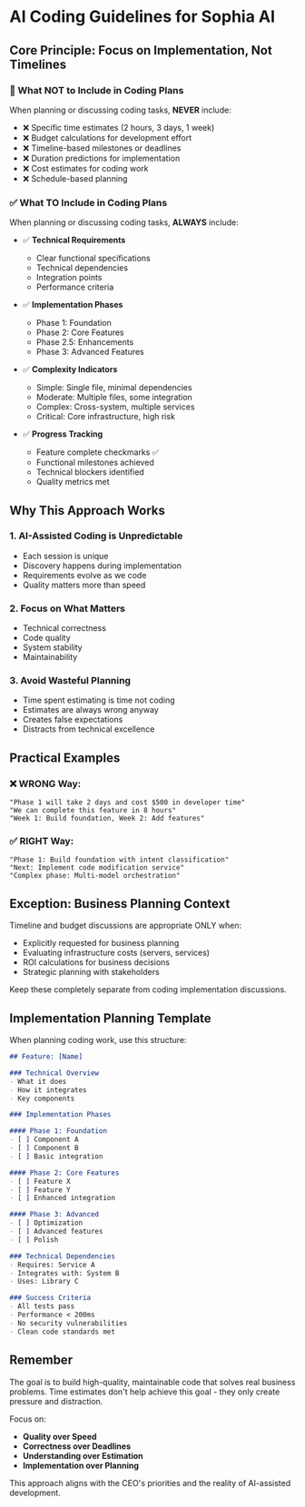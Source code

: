 # AI Coding Guidelines for Sophia AI

## Core Principle: Focus on Implementation, Not Timelines

### 🚫 What NOT to Include in Coding Plans

When planning or discussing coding tasks, **NEVER** include:

- ❌ Specific time estimates (2 hours, 3 days, 1 week)
- ❌ Budget calculations for development effort
- ❌ Timeline-based milestones or deadlines
- ❌ Duration predictions for implementation
- ❌ Cost estimates for coding work
- ❌ Schedule-based planning

### ✅ What TO Include in Coding Plans

When planning or discussing coding tasks, **ALWAYS** include:

- ✅ **Technical Requirements**
  - Clear functional specifications
  - Technical dependencies
  - Integration points
  - Performance criteria

- ✅ **Implementation Phases**
  - Phase 1: Foundation
  - Phase 2: Core Features
  - Phase 2.5: Enhancements
  - Phase 3: Advanced Features

- ✅ **Complexity Indicators**
  - Simple: Single file, minimal dependencies
  - Moderate: Multiple files, some integration
  - Complex: Cross-system, multiple services
  - Critical: Core infrastructure, high risk

- ✅ **Progress Tracking**
  - Feature complete checkmarks ✅
  - Functional milestones achieved
  - Technical blockers identified
  - Quality metrics met

## Why This Approach Works

### 1. **AI-Assisted Coding is Unpredictable**
- Each session is unique
- Discovery happens during implementation
- Requirements evolve as we code
- Quality matters more than speed

### 2. **Focus on What Matters**
- Technical correctness
- Code quality
- System stability
- Maintainability

### 3. **Avoid Wasteful Planning**
- Time spent estimating is time not coding
- Estimates are always wrong anyway
- Creates false expectations
- Distracts from technical excellence

## Practical Examples

### ❌ WRONG Way:
```
"Phase 1 will take 2 days and cost $500 in developer time"
"We can complete this feature in 8 hours"
"Week 1: Build foundation, Week 2: Add features"
```

### ✅ RIGHT Way:
```
"Phase 1: Build foundation with intent classification"
"Next: Implement code modification service"
"Complex phase: Multi-model orchestration"
```

## Exception: Business Planning Context

Timeline and budget discussions are appropriate ONLY when:
- Explicitly requested for business planning
- Evaluating infrastructure costs (servers, services)
- ROI calculations for business decisions
- Strategic planning with stakeholders

Keep these completely separate from coding implementation discussions.

## Implementation Planning Template

When planning coding work, use this structure:

```markdown
## Feature: [Name]

### Technical Overview
- What it does
- How it integrates
- Key components

### Implementation Phases

#### Phase 1: Foundation
- [ ] Component A
- [ ] Component B
- [ ] Basic integration

#### Phase 2: Core Features
- [ ] Feature X
- [ ] Feature Y
- [ ] Enhanced integration

#### Phase 3: Advanced
- [ ] Optimization
- [ ] Advanced features
- [ ] Polish

### Technical Dependencies
- Requires: Service A
- Integrates with: System B
- Uses: Library C

### Success Criteria
- All tests pass
- Performance < 200ms
- No security vulnerabilities
- Clean code standards met
```

## Remember

The goal is to build high-quality, maintainable code that solves real business problems. Time estimates don't help achieve this goal - they only create pressure and distraction.

Focus on:
- **Quality over Speed**
- **Correctness over Deadlines**
- **Understanding over Estimation**
- **Implementation over Planning**

This approach aligns with the CEO's priorities and the reality of AI-assisted development.
